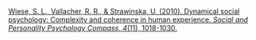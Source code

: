 
[Wiese, S. L., Vallacher, R. R., & Strawinska, U. (2010). Dynamical social psychology: Complexity and coherence in human experience. _Social and Personality Psychology Compass_, _4_(11), 1018-1030.](https://compass.onlinelibrary.wiley.com/doi/pdf/10.1111/j.1751-9004.2010.00319.x?casa_token=QHEkN1bqGjgAAAAA:NLfclHMpXZ7DSk_096DCV-Ug21_yN7-i2NCCb0BO2IQKrAOcQiWEdeIOMPLA0YMFAbx3Oq2vlWPINh0)